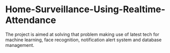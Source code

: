 # Home-Surveillance-Using-Realtime-Attendance
The project is aimed at solving that problem making use of latest tech for machine learning, face recognition, notification alert system and database management.
